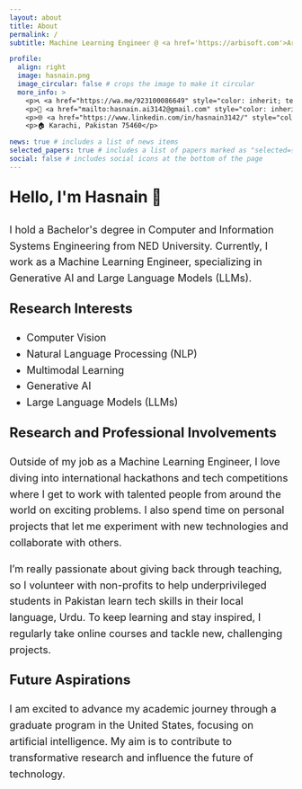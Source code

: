 ```yaml
---
layout: about
title: About
permalink: /
subtitle: Machine Learning Engineer @ <a href='https://arbisoft.com'>Arbisoft</a>

profile:
  align: right
  image: hasnain.png
  image_circular: false # crops the image to make it circular
  more_info: >
    <p>📞 <a href="https://wa.me/923100086649" style="color: inherit; text-decoration: underline; underline">+92 (310) 0086649</a> </p>
    <p>📧 <a href="mailto:hasnain.ai3142@gmail.com" style="color: inherit; text-decoration: underline; underline">hasnain.ai3142@gmail.com</a> </p>
    <p>🌐 <a href="https://www.linkedin.com/in/hasnain3142/" style="color: inherit; text-decoration: underline; underline">LinkedIn: hasnain3142/</a> </p>
    <p>🏠 Karachi, Pakistan 75460</p>

news: true # includes a list of news items
selected_papers: true # includes a list of papers marked as "selected={true}"
social: false # includes social icons at the bottom of the page
---
```


<p style="font-size: 28px; font-weight: bold;">Hello, I'm <b>Hasnain</b> 👋</p>

<p style="font-size: 18px; line-height: 1.6;">I hold a Bachelor's degree in Computer and Information Systems Engineering from NED University. Currently, I work as a Machine Learning Engineer, specializing in Generative AI and Large Language Models (LLMs).</p>

<p style="font-size: 24px; font-weight: bold;">Research Interests</p>
<ul style="line-height: 1.6; font-size: 18px;">
    <li>Computer Vision</li>
    <li>Natural Language Processing (NLP)</li>
    <li>Multimodal Learning</li>
    <li>Generative AI</li>
    <li>Large Language Models (LLMs)</li>
</ul>

<p style="font-size: 24px; font-weight: bold;">Research and Professional Involvements</p>
<p style="font-size: 18px; line-height: 1.6;">
    Outside of my job as a Machine Learning Engineer, I love diving into international hackathons and tech competitions where I get to work with talented people from around the world on exciting problems. I also spend time on personal projects that let me experiment with new technologies and collaborate with others.
</p>
<p style="font-size: 18px; line-height: 1.6;">
    I’m really passionate about giving back through teaching, so I volunteer with non-profits to help underprivileged students in Pakistan learn tech skills in their local language, Urdu. To keep learning and stay inspired, I regularly take online courses and tackle new, challenging projects.
</p>

<p style="font-size: 24px; font-weight: bold;">Future Aspirations</p>
<p style="font-size: 18px; line-height: 1.6;">
    I am excited to advance my academic journey through a graduate program in the United States, focusing on artificial intelligence. My aim is to contribute to transformative research and influence the future of technology.
</p>
